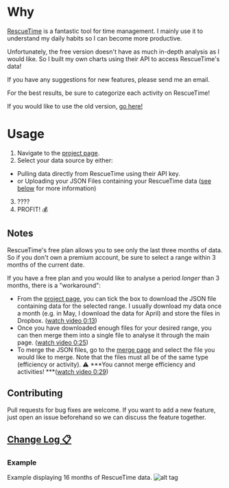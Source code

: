 # Why

[RescueTime](https://www.rescuetime.com) is a fantastic tool for time management.
I mainly use it to understand my daily habits so I can become more productive.

Unfortunately, the free version doesn't have as much in-depth analysis as I would like. So I built my own charts using their API to access RescueTime's data!

If you have any suggestions for new features, please send me an email.

For the best results, be sure to categorize each activity on RescueTime!

If you would like to use the old version, [go here!](http://ilbonte.github.io/rescuetime-again/old/)

# Usage

1.  Navigate to the [project page](http://ilbonte.github.io/rescuetime-again/).
2.  Select your data source by either:
  * Pulling data directly from RescueTime using their API key.
  * or Uploading your JSON Files containing your RescueTime data ([see below](#workaround) for more information)
3.  ????
4.  PROFIT! 💰

## Notes

RescueTime's free plan allows you to see only the last three months of data. So if you don't own a premium account, be sure to select a range within 3 months of the current date.

<a name="workaround"></a>
If you have a free plan and you would like to analyse a period *longer* than 3 months, there is a "workaround":
* From the [project page](http://ilbonte.github.io/rescuetime-again/), you can tick the box to download the JSON file containing data for the selected range. I usually download my data once a month (e.g. in May, I download the data for April) and store the files in Dropbox. ([watch video 0:13](https://drive.google.com/open?id=0B5suZDyzIrpOcl91U0l4LU1jOEU))
* Once you have downloaded enough files for your desired range, you can then merge them into a single file to analyse it through the main page. ([watch video 0:25](https://drive.google.com/open?id=0B5suZDyzIrpOaTNZNE16QzJoVXc))
* To merge the JSON files, go to the [merge page](https://ilbonte.github.io/rescuetime-again/merge.html) and select the file you would like to merge. Note that the files must all be of the same type (efficiency or activity). ⚠️ ***You cannot merge efficiency and activities! ***([watch video 0:29](https://drive.google.com/open?id=0B5suZDyzIrpOM2pPcmxYenpYSTg))


## Contributing

Pull requests for bug fixes are welcome. If you want to add a new feature, just open an issue beforehand so we can discuss the feature together.

## [Change Log 📋 ](https://github.com/ilbonte/rescuetime-again/blob/gh-pages/CHANGELOG.md)

### Example
Example displaying 16 months of RescueTime data.
![alt tag](http://i.imgur.com/PptwdMU.png)
